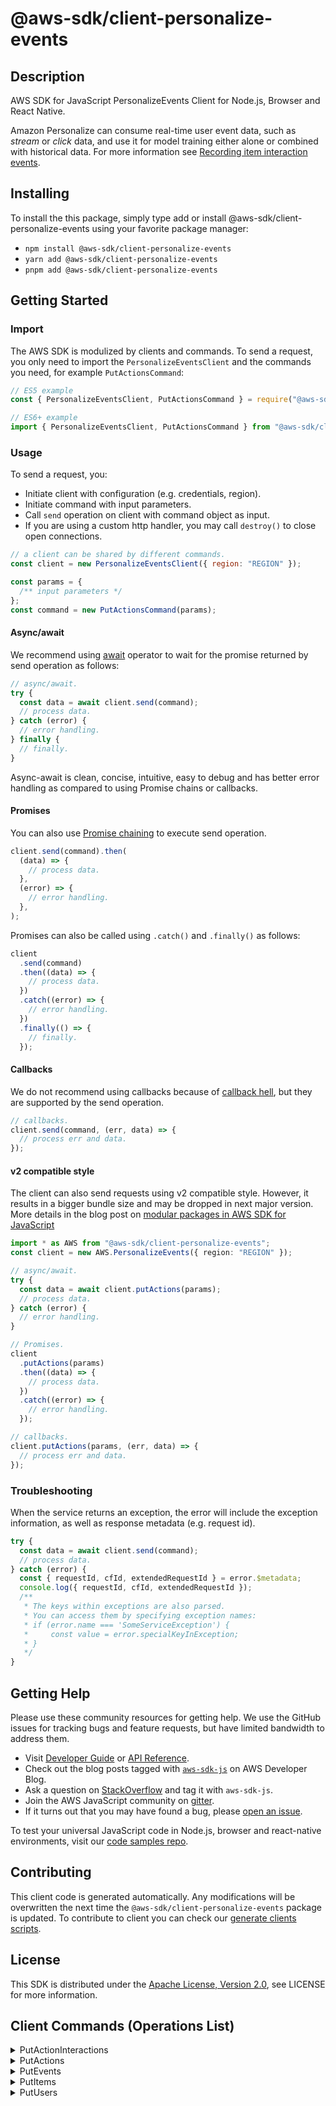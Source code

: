 <!-- generated file, do not edit directly -->

# @aws-sdk/client-personalize-events

## Description

AWS SDK for JavaScript PersonalizeEvents Client for Node.js, Browser and React Native.

<p>Amazon Personalize can consume real-time user event data, such as <i>stream</i> or <i>click</i> data, and use
it for model training either alone or combined with historical data. For more information see
<a href="https://docs.aws.amazon.com/personalize/latest/dg/recording-item-interaction-events.html">Recording item interaction events</a>.</p>

## Installing

To install the this package, simply type add or install @aws-sdk/client-personalize-events
using your favorite package manager:

- `npm install @aws-sdk/client-personalize-events`
- `yarn add @aws-sdk/client-personalize-events`
- `pnpm add @aws-sdk/client-personalize-events`

## Getting Started

### Import

The AWS SDK is modulized by clients and commands.
To send a request, you only need to import the `PersonalizeEventsClient` and
the commands you need, for example `PutActionsCommand`:

```js
// ES5 example
const { PersonalizeEventsClient, PutActionsCommand } = require("@aws-sdk/client-personalize-events");
```

```ts
// ES6+ example
import { PersonalizeEventsClient, PutActionsCommand } from "@aws-sdk/client-personalize-events";
```

### Usage

To send a request, you:

- Initiate client with configuration (e.g. credentials, region).
- Initiate command with input parameters.
- Call `send` operation on client with command object as input.
- If you are using a custom http handler, you may call `destroy()` to close open connections.

```js
// a client can be shared by different commands.
const client = new PersonalizeEventsClient({ region: "REGION" });

const params = {
  /** input parameters */
};
const command = new PutActionsCommand(params);
```

#### Async/await

We recommend using [await](https://developer.mozilla.org/en-US/docs/Web/JavaScript/Reference/Operators/await)
operator to wait for the promise returned by send operation as follows:

```js
// async/await.
try {
  const data = await client.send(command);
  // process data.
} catch (error) {
  // error handling.
} finally {
  // finally.
}
```

Async-await is clean, concise, intuitive, easy to debug and has better error handling
as compared to using Promise chains or callbacks.

#### Promises

You can also use [Promise chaining](https://developer.mozilla.org/en-US/docs/Web/JavaScript/Guide/Using_promises#chaining)
to execute send operation.

```js
client.send(command).then(
  (data) => {
    // process data.
  },
  (error) => {
    // error handling.
  },
);
```

Promises can also be called using `.catch()` and `.finally()` as follows:

```js
client
  .send(command)
  .then((data) => {
    // process data.
  })
  .catch((error) => {
    // error handling.
  })
  .finally(() => {
    // finally.
  });
```

#### Callbacks

We do not recommend using callbacks because of [callback hell](http://callbackhell.com/),
but they are supported by the send operation.

```js
// callbacks.
client.send(command, (err, data) => {
  // process err and data.
});
```

#### v2 compatible style

The client can also send requests using v2 compatible style.
However, it results in a bigger bundle size and may be dropped in next major version. More details in the blog post
on [modular packages in AWS SDK for JavaScript](https://aws.amazon.com/blogs/developer/modular-packages-in-aws-sdk-for-javascript/)

```ts
import * as AWS from "@aws-sdk/client-personalize-events";
const client = new AWS.PersonalizeEvents({ region: "REGION" });

// async/await.
try {
  const data = await client.putActions(params);
  // process data.
} catch (error) {
  // error handling.
}

// Promises.
client
  .putActions(params)
  .then((data) => {
    // process data.
  })
  .catch((error) => {
    // error handling.
  });

// callbacks.
client.putActions(params, (err, data) => {
  // process err and data.
});
```

### Troubleshooting

When the service returns an exception, the error will include the exception information,
as well as response metadata (e.g. request id).

```js
try {
  const data = await client.send(command);
  // process data.
} catch (error) {
  const { requestId, cfId, extendedRequestId } = error.$metadata;
  console.log({ requestId, cfId, extendedRequestId });
  /**
   * The keys within exceptions are also parsed.
   * You can access them by specifying exception names:
   * if (error.name === 'SomeServiceException') {
   *     const value = error.specialKeyInException;
   * }
   */
}
```

## Getting Help

Please use these community resources for getting help.
We use the GitHub issues for tracking bugs and feature requests, but have limited bandwidth to address them.

- Visit [Developer Guide](https://docs.aws.amazon.com/sdk-for-javascript/v3/developer-guide/welcome.html)
  or [API Reference](https://docs.aws.amazon.com/AWSJavaScriptSDK/v3/latest/index.html).
- Check out the blog posts tagged with [`aws-sdk-js`](https://aws.amazon.com/blogs/developer/tag/aws-sdk-js/)
  on AWS Developer Blog.
- Ask a question on [StackOverflow](https://stackoverflow.com/questions/tagged/aws-sdk-js) and tag it with `aws-sdk-js`.
- Join the AWS JavaScript community on [gitter](https://gitter.im/aws/aws-sdk-js-v3).
- If it turns out that you may have found a bug, please [open an issue](https://github.com/aws/aws-sdk-js-v3/issues/new/choose).

To test your universal JavaScript code in Node.js, browser and react-native environments,
visit our [code samples repo](https://github.com/aws-samples/aws-sdk-js-tests).

## Contributing

This client code is generated automatically. Any modifications will be overwritten the next time the `@aws-sdk/client-personalize-events` package is updated.
To contribute to client you can check our [generate clients scripts](https://github.com/aws/aws-sdk-js-v3/tree/main/scripts/generate-clients).

## License

This SDK is distributed under the
[Apache License, Version 2.0](http://www.apache.org/licenses/LICENSE-2.0),
see LICENSE for more information.

## Client Commands (Operations List)

<details>
<summary>
PutActionInteractions
</summary>

[Command API Reference](https://docs.aws.amazon.com/AWSJavaScriptSDK/v3/latest/client/personalize-events/command/PutActionInteractionsCommand/) / [Input](https://docs.aws.amazon.com/AWSJavaScriptSDK/v3/latest/Package/-aws-sdk-client-personalize-events/Interface/PutActionInteractionsCommandInput/) / [Output](https://docs.aws.amazon.com/AWSJavaScriptSDK/v3/latest/Package/-aws-sdk-client-personalize-events/Interface/PutActionInteractionsCommandOutput/)

</details>
<details>
<summary>
PutActions
</summary>

[Command API Reference](https://docs.aws.amazon.com/AWSJavaScriptSDK/v3/latest/client/personalize-events/command/PutActionsCommand/) / [Input](https://docs.aws.amazon.com/AWSJavaScriptSDK/v3/latest/Package/-aws-sdk-client-personalize-events/Interface/PutActionsCommandInput/) / [Output](https://docs.aws.amazon.com/AWSJavaScriptSDK/v3/latest/Package/-aws-sdk-client-personalize-events/Interface/PutActionsCommandOutput/)

</details>
<details>
<summary>
PutEvents
</summary>

[Command API Reference](https://docs.aws.amazon.com/AWSJavaScriptSDK/v3/latest/client/personalize-events/command/PutEventsCommand/) / [Input](https://docs.aws.amazon.com/AWSJavaScriptSDK/v3/latest/Package/-aws-sdk-client-personalize-events/Interface/PutEventsCommandInput/) / [Output](https://docs.aws.amazon.com/AWSJavaScriptSDK/v3/latest/Package/-aws-sdk-client-personalize-events/Interface/PutEventsCommandOutput/)

</details>
<details>
<summary>
PutItems
</summary>

[Command API Reference](https://docs.aws.amazon.com/AWSJavaScriptSDK/v3/latest/client/personalize-events/command/PutItemsCommand/) / [Input](https://docs.aws.amazon.com/AWSJavaScriptSDK/v3/latest/Package/-aws-sdk-client-personalize-events/Interface/PutItemsCommandInput/) / [Output](https://docs.aws.amazon.com/AWSJavaScriptSDK/v3/latest/Package/-aws-sdk-client-personalize-events/Interface/PutItemsCommandOutput/)

</details>
<details>
<summary>
PutUsers
</summary>

[Command API Reference](https://docs.aws.amazon.com/AWSJavaScriptSDK/v3/latest/client/personalize-events/command/PutUsersCommand/) / [Input](https://docs.aws.amazon.com/AWSJavaScriptSDK/v3/latest/Package/-aws-sdk-client-personalize-events/Interface/PutUsersCommandInput/) / [Output](https://docs.aws.amazon.com/AWSJavaScriptSDK/v3/latest/Package/-aws-sdk-client-personalize-events/Interface/PutUsersCommandOutput/)

</details>
